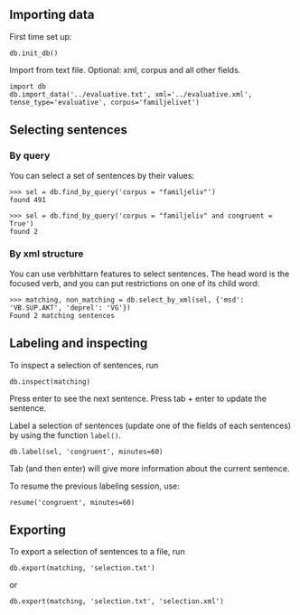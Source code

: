 ## Importing data

First time set up: 

```
db.init_db()
```

Import from text file. Optional: xml, corpus and all other fields.

```
import db
db.import_data('../evaluative.txt', xml='../evaluative.xml', tense_type='evaluative', corpus='familjelivet')
```

## Selecting sentences

### By query
You can select a set of sentences by their values:
```
>>> sel = db.find_by_query('corpus = "familjeliv"')
found 491

>>> sel = db.find_by_query('corpus = "familjeliv" and congruent = True')
found 2
```

### By xml structure
You can use verbhittarn features to select sentences. The head word is the focused verb,
and you can put restrictions on one of its child word:
```
>>> matching, non_matching = db.select_by_xml(sel, {'msd': 'VB.SUP.AKT', 'deprel': 'VG'})
Found 2 matching sentences
```


## Labeling and inspecting

To inspect a selection of sentences, run
```
db.inspect(matching)
```
Press enter to see the next sentence. Press tab + enter to update the sentence.



Label a selection of sentences (update one of the fields of each sentences) by using
the function `label()`.
```
db.label(sel, 'congruent', minutes=60)
```

Tab (and then enter) will give more information about the current sentence.

To resume the previous labeling session, use:
```
resume('congruent', minutes=60)
```

## Exporting
To export a selection of sentences to a file, run
```
db.export(matching, 'selection.txt')
```
or
```
db.export(matching, 'selection.txt', 'selection.xml')
```
